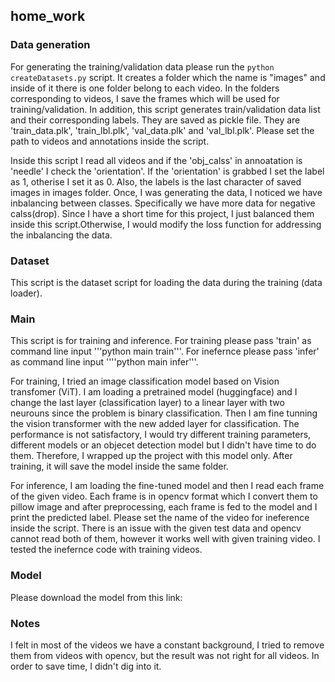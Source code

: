 ## home_work

### Data generation
For generating the training/validation data please run the ```python createDatasets.py``` script.
It creates a folder which the name is "images" and inside of it there is one folder belong to each video. In the folders corresponding to videos, I save the frames which will be used for training/validation.
In addition, this script generates train/validation data list and their corresponding labels. They are saved as pickle file. They are 'train_data.plk', 'train_lbl.plk', 'val_data.plk' and 'val_lbl.plk'.
Please set the path to videos and annotations inside the script.

Inside this script I read all videos and if the 'obj_calss' in annoatation is 'needle' I check the 'orientation'. If the 'orientation' is grabbed I set the label as 1, otherise I set it as 0. Also, the labels is the last character of saved images in images folder.
Once, I was generating the data, I noticed we have inbalancing between classes. Specifically we have more data for negative calss(drop). Since I have a short time for this project, I just balanced them inside this script.Otherwise, I would modify the loss function for addressing the inbalancing the data.

### Dataset
This script is the dataset script for loading the data during the training (data loader).

### Main
This script is for training and inference.
For training please pass 'train' as command line input '''python main train'''.
For inefernce please pass 'infer' as command line input ''''python main infer'''.

For training, I tried an image classification model based on Vision transfomer (ViT). I am loading a pretrained model (huggingface) and I change the last layer (classification layer) to a linear layer with two neurouns since the problem is binary classification. Then I am fine tunning the vision transformer with the new added layer for classification. The performance is not satisfactory, I would try different training parameters, different models or an objecet detection model but I didn't have time to do them. Therefore, I wrapped up the project with this model only. After training, it will save the model inside the same folder.

For inference, I am loading the fine-tuned model and then I read each frame of the given video. Each frame is in opencv format which I convert them to pillow image and after preprocessing, each frame is fed to the model and I print the predicted label. Please set the name of the video for ineference inside the script. There is an issue with the given test data and opencv cannot read both of them, however it works well with given training video. I tested the inefernce code with training videos.

### Model
Please download the model from this link:

### Notes
I felt in most of the videos we have a constant background, I tried to remove them from videos with opencv, but the result was not right for all videos. In order to save time, I didn't dig into it.
